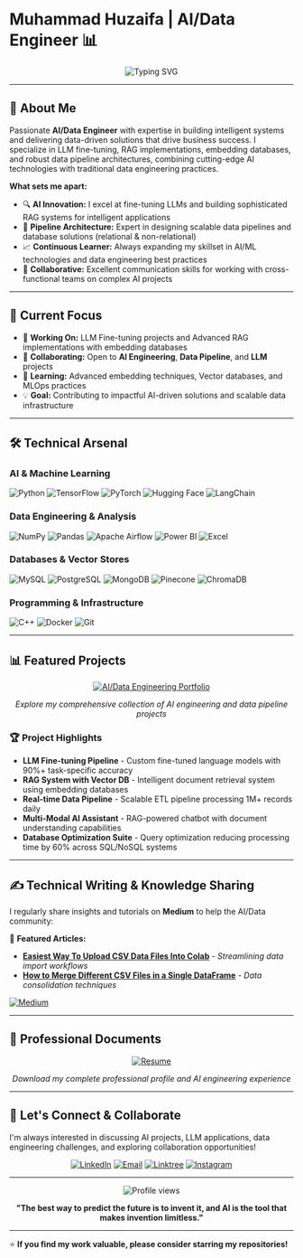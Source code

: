 # Muhammad Huzaifa | AI/Data Engineer 📊

<div align="center">
  <img src="https://readme-typing-svg.herokuapp.com?font=Fira+Code&weight=500&size=22&pause=1000&color=2E9FFF&center=true&vCenter=true&width=600&lines=AI+Engineer+%7C+Data+Engineer+%7C+Student;Transforming+Data+into+Intelligent+Solutions;Python+%7C+LLMs+%7C+RAG+%7C+Data+Pipelines" alt="Typing SVG" />
</div>

---

## 🚀 About Me

Passionate **AI/Data Engineer** with expertise in building intelligent systems and delivering data-driven solutions that drive business success. I specialize in LLM fine-tuning, RAG implementations, embedding databases, and robust data pipeline architectures, combining cutting-edge AI technologies with traditional data engineering practices.

**What sets me apart:**
- 🔍 **AI Innovation:** I excel at fine-tuning LLMs and building sophisticated RAG systems for intelligent applications
- 🎯 **Pipeline Architecture:** Expert in designing scalable data pipelines and database solutions (relational & non-relational)
- 📈 **Continuous Learner:** Always expanding my skillset in AI/ML technologies and data engineering best practices
- 🤝 **Collaborative:** Excellent communication skills for working with cross-functional teams on complex AI projects

---

## 🎯 Current Focus

- 🔭 **Working On:** LLM Fine-tuning projects and Advanced RAG implementations with embedding databases
- 👯 **Collaborating:** Open to **AI Engineering**, **Data Pipeline**, and **LLM** projects
- 🌱 **Learning:** Advanced embedding techniques, Vector databases, and MLOps practices
- 💡 **Goal:** Contributing to impactful AI-driven solutions and scalable data infrastructure

---

## 🛠️ Technical Arsenal

### **AI & Machine Learning**
![Python](https://img.shields.io/badge/Python-3670A0?style=for-the-badge&logo=python&logoColor=ffdd54)
![TensorFlow](https://img.shields.io/badge/TensorFlow-FF6F00?style=for-the-badge&logo=tensorflow&logoColor=white)
![PyTorch](https://img.shields.io/badge/PyTorch-EE4C2C?style=for-the-badge&logo=pytorch&logoColor=white)
![Hugging Face](https://img.shields.io/badge/🤗_Hugging_Face-FFD21E?style=for-the-badge&logoColor=black)
![LangChain](https://img.shields.io/badge/🦜_LangChain-2E8B57?style=for-the-badge&logoColor=white)

### **Data Engineering & Analysis**
![NumPy](https://img.shields.io/badge/NumPy-013243?style=for-the-badge&logo=numpy&logoColor=white)
![Pandas](https://img.shields.io/badge/Pandas-150458?style=for-the-badge&logo=pandas&logoColor=white)
![Apache Airflow](https://img.shields.io/badge/Apache_Airflow-017CEE?style=for-the-badge&logo=apache-airflow&logoColor=white)
![Power BI](https://img.shields.io/badge/Power_BI-F2C811?style=for-the-badge&logo=powerbi&logoColor=black)
![Excel](https://img.shields.io/badge/Microsoft_Excel-217346?style=for-the-badge&logo=microsoft-excel&logoColor=white)

### **Databases & Vector Stores**
![MySQL](https://img.shields.io/badge/MySQL-4479A1?style=for-the-badge&logo=mysql&logoColor=white)
![PostgreSQL](https://img.shields.io/badge/PostgreSQL-316192?style=for-the-badge&logo=postgresql&logoColor=white)
![MongoDB](https://img.shields.io/badge/MongoDB-4EA94B?style=for-the-badge&logo=mongodb&logoColor=white)
![Pinecone](https://img.shields.io/badge/Pinecone-000000?style=for-the-badge&logoColor=white)
![ChromaDB](https://img.shields.io/badge/ChromaDB-FF6B35?style=for-the-badge&logoColor=white)

### **Programming & Infrastructure**
![C++](https://img.shields.io/badge/C++-00599C?style=for-the-badge&logo=c%2B%2B&logoColor=white)
![Docker](https://img.shields.io/badge/Docker-2496ED?style=for-the-badge&logo=docker&logoColor=white)
![Git](https://img.shields.io/badge/Git-F05032?style=for-the-badge&logo=git&logoColor=white)

---

## 📊 Featured Projects

<div align="center">

[![AI/Data Engineering Portfolio](https://img.shields.io/badge/🤖_AI_Engineering-Portfolio-brightgreen?style=for-the-badge&logoColor=white)](https://zaifh6.github.io/zaifh6/)

*Explore my comprehensive collection of AI engineering and data pipeline projects*

</div>

### 🏆 Project Highlights
- **LLM Fine-tuning Pipeline** - Custom fine-tuned language models with 90%+ task-specific accuracy
- **RAG System with Vector DB** - Intelligent document retrieval system using embedding databases
- **Real-time Data Pipeline** - Scalable ETL pipeline processing 1M+ records daily
- **Multi-Modal AI Assistant** - RAG-powered chatbot with document understanding capabilities
- **Database Optimization Suite** - Query optimization reducing processing time by 60% across SQL/NoSQL systems

---

## ✍️ Technical Writing & Knowledge Sharing

I regularly share insights and tutorials on **Medium** to help the AI/Data community:

📝 **Featured Articles:**
- [**Easiest Way To Upload CSV Data Files Into Colab**](https://medium.com/@HuzaifaAfzal/easiest-way-to-upload-csv-data-files-into-colab-3c81f3bb943d) - *Streamlining data import workflows*
- [**How to Merge Different CSV Files in a Single DataFrame**](https://medium.com/@HuzaifaAfzal/how-to-merge-different-csv-files-in-a-single-dataframe-872f412d01c0) - *Data consolidation techniques*

[![Medium](https://img.shields.io/badge/📚_Read_More-Articles-12100E?style=for-the-badge&logo=medium&logoColor=white)](https://medium.com/@HuzaifaAfzal)

---

## 📄 Professional Documents

<div align="center">

[![Resume](https://img.shields.io/badge/📋_View-Resume-orange?style=for-the-badge&logoColor=white)](https://drive.google.com/file/d/1CWRjQnGtV0l5xJ-sf7z7UuJdiqK2tlw4/view)

*Download my complete professional profile and AI engineering experience*

</div>

---

## 🤝 Let's Connect & Collaborate

I'm always interested in discussing AI projects, LLM applications, data engineering challenges, and exploring collaboration opportunities!

<div align="center">

[![LinkedIn](https://img.shields.io/badge/LinkedIn-0077B5?style=for-the-badge&logo=linkedin&logoColor=white)](https://www.linkedin.com/in/muhammad-huzaifa-327656233/)
[![Email](https://img.shields.io/badge/Email-D14836?style=for-the-badge&logo=gmail&logoColor=white)](mailto:huzikhan123456@gmail.com)
[![Linktree](https://img.shields.io/badge/Linktree-43E55E?style=for-the-badge&logo=linktree&logoColor=white)](https://linktr.ee/huzaifaafzal)
[![Instagram](https://img.shields.io/badge/Instagram-E4405F?style=for-the-badge&logo=instagram&logoColor=white)](https://instagram.com/g3rtxe)

</div>

---

<div align="center">
  <img src="https://komarev.com/ghpvc/?username=zaifh6&label=Profile%20Views&color=0e75b6&style=flat" alt="Profile views" />
  
  **"The best way to predict the future is to invent it, and AI is the tool that makes invention limitless."**
</div>

---

⭐ **If you find my work valuable, please consider starring my repositories!**
